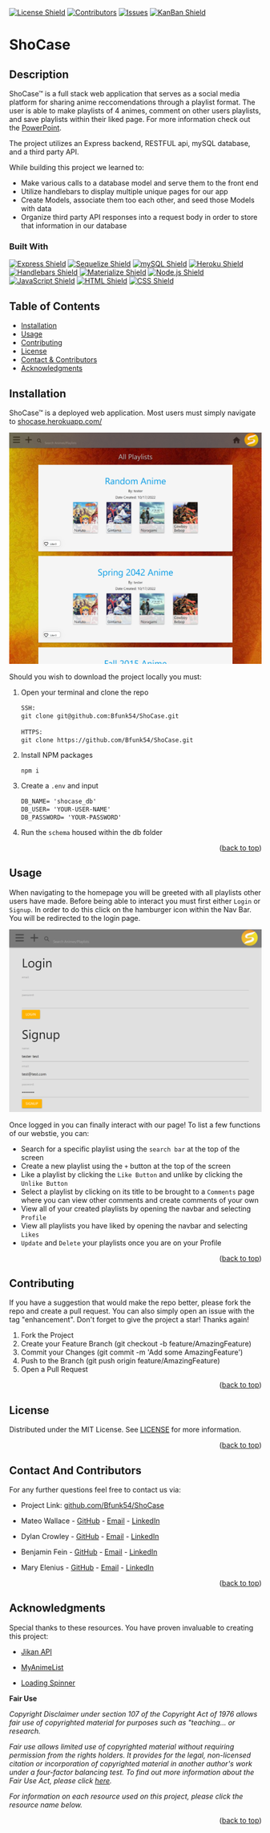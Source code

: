<p id="readme-top"></p>

[![License Shield](https://img.shields.io/github/license/Bfunk54/ShoCase.svg?style=for-the-badge)](./LICENSE) [![Contributors](https://img.shields.io/github/contributors/Bfunk54/ShoCase.svg?style=for-the-badge)](https://github.com/Bfunk54/ShoCase/graphs/contributors) [![Issues](https://img.shields.io/github/issues/Bfunk54/ShoCase.svg?style=for-the-badge)](https://github.com/Bfunk54/ShoCase/issues) [![KanBan Shield](https://img.shields.io/badge/Kanban_Board-555555?style=for-the-badge)](https://github.com/users/Bfunk54/projects/1/views/1)

# ShoCase

## Description

ShoCase™ is a full stack web application that serves as a social media platform for sharing anime reccomendations through a playlist format. The user is able to make playlists of 4 animes, comment on other users playlists, and save playlists within their liked page. For more information check out the [PowerPoint](https://docs.google.com/presentation/d/1Us7_Q01uOFhasWDNHokqUsz2VRzwK0pvtdRSPxGRj1I/edit#slide=id.g29f43f0a72_0_24).

The project utilizes an Express backend, RESTFUL api, mySQL database, and a third party API.

While building this project we learned to:

-   Make various calls to a database model and serve them to the front end
-   Utilize handlebars to display multiple unique pages for our app
-   Create Models, associate them too each other, and seed those Models with data
-   Organize third party API responses into a request body in order to store that information in our database

### Built With

[![Express Shield](https://img.shields.io/badge/Express-000000?&style=for-the-badge&logo=express&logoColor=white)](http://expressjs.com/) [![Sequelize Shield](https://img.shields.io/badge/Sequelize-52B0E7?&style=for-the-badge&logo=sequelize&logoColor=white)](https://sequelize.org/) [![mySQL Shield](https://img.shields.io/badge/mySQL-4479A1?&style=for-the-badge&logo=mysql&logoColor=white)](https://www.mysql.com/) [![Heroku Shield](https://img.shields.io/badge/Heroku-430098?&style=for-the-badge&logo=heroku&logoColor=white)](https://www.heroku.com/what) [![Handlebars Shield](https://img.shields.io/badge/Handlebars-E34F26?&style=for-the-badge&logo=handlebars.js&logoColor=white)](https://handlebarsjs.com/) [![Materialize Shield](https://img.shields.io/badge/Materialize_CSS-eb7374?&style=for-the-badge&logo=matomo&logoColor=white)](https://materializecss.com/) [![Node.js Shield](https://img.shields.io/badge/Node.js-339933?&style=for-the-badge&logo=node.js&logoColor=white)](https://nodejs.org/en/) [![JavaScript Shield](https://img.shields.io/badge/JavaScript-F7DF1E?&style=for-the-badge&logo=javascript&logoColor=272727)](https://developer.mozilla.org/en-US/docs/Web/JavaScript) [![HTML Shield](https://img.shields.io/badge/HTML5-E34F26?&style=for-the-badge&logo=html5&logoColor=white)](https://developer.mozilla.org/en-US/docs/Glossary/HTML5) [![CSS Shield](https://img.shields.io/badge/CSS-1572B6?&style=for-the-badge&logo=css3&logoColor=white)](https://developer.mozilla.org/en-US/docs/Web/CSS)

## Table of Contents

-   [Installation](#installation)
-   [Usage](#usage)
-   [Contributing](#contributing)
-   [License](#license)
-   [Contact & Contributors](#contact-and-contributors)
-   [Acknowledgments](#acknowledgments)

## Installation

ShoCase™ is a deployed web application. Most users must simply navigate to [shocase.herokuapp.com/](https://shocase.herokuapp.com/)

![example deployed site](./public/images/shocase.png)

Should you wish to download the project locally you must:

1. Open your terminal and clone the repo

    ```
    SSH:
    git clone git@github.com:Bfunk54/ShoCase.git

    HTTPS:
    git clone https://github.com/Bfunk54/ShoCase.git
    ```

2. Install NPM packages
    ```
    npm i
    ```
3. Create a `.env` and input
    ```
    DB_NAME= 'shocase_db'
    DB_USER= 'YOUR-USER-NAME'
    DB_PASSWORD= 'YOUR-PASSWORD'
    ```
4. Run the `schema` housed within the db folder

<p align="right">(<a href="#readme-top">back to top</a>)</p>

## Usage

When navigating to the homepage you will be greeted with all playlists other users have made. Before being able to interact you must first either `Login` or `Signup`. In order to do this click on the hamburger icon within the Nav Bar. You will be redirected to the login page.

![example login page](./public/images/website_login.png)

Once logged in you can finally interact with our page! To list a few functions of our webstie, you can:

-   Search for a specific playlist using the `search bar` at the top of the screen
-   Create a new playlist using the `+` button at the top of the screen
-   Like a playlist by clicking the `Like Button` and unlike by clicking the `Unlike Button`
-   Select a playlist by clicking on its title to be brought to a `Comments` page where you can view other comments and create comments of your own
-   View all of your created playlists by opening the navbar and selecting `Profile`
-   View all playlists you have liked by opening the navbar and selecting `Likes`
-   `Update` and `Delete` your playlists once you are on your Profile

<p align="right">(<a href="#readme-top">back to top</a>)</p>

## Contributing

If you have a suggestion that would make the repo better, please fork the repo and create a pull request. You can also simply open an issue with the tag "enhancement". Don't forget to give the project a star! Thanks again!

1. Fork the Project
2. Create your Feature Branch (git checkout -b feature/AmazingFeature)
3. Commit your Changes (git commit -m 'Add some AmazingFeature')
4. Push to the Branch (git push origin feature/AmazingFeature)
5. Open a Pull Request

<p align="right">(<a href="#readme-top">back to top</a>)</p>

## License

Distributed under the MIT License. See [LICENSE](./LICENSE) for more information.

<p align="right">(<a href="#readme-top">back to top</a>)</p>

## Contact And Contributors

For any further questions feel free to contact us via:

-   Project Link: [github.com/Bfunk54/ShoCase](https://github.com/Bfunk54/ShoCase)

-   Mateo Wallace - [GitHub](https://github.com/Mateo-Wallace) - [Email](mailto:mateo.t.wallace@gmail.com) - [LinkedIn](https://www.linkedin.com/in/mateo-wallace-57931b254/)

-   Dylan Crowley - [GitHub](https://github.com/dcrowdev) - [Email](mailto:dcrowdev1025@gmail.com) - [LinkedIn](https://www.linkedin.com/in/dylan-crowley-3974b8252/)

-   Benjamin Fein - [GitHub](https://github.com/Bfunk54) - [Email](mailto:#) - [LinkedIn](https://www.linkedin.com/in/benjamin-fein-5a73b2242/)

-   Mary Elenius - [GitHub](https://github.com/404pandas) - [Email](mailto:#) - [LinkedIn](https://www.linkedin.com/in/mary-elenius-256212151/)

<p align="right">(<a href="#readme-top">back to top</a>)</p>

## Acknowledgments

Special thanks to these resources. You have proven invaluable to creating this project:

-   [Jikan API](https://jikan.moe/)

-   [MyAnimeList](https://myanimelist.net/)

-   [Loading Spinner](https://codepen.io/jackrugile/pen/JddmaX)

**Fair Use**

_Copyright Disclaimer under section 107 of the Copyright Act of 1976 allows fair use of copyrighted material for purposes such as "teaching... or research._

_Fair use allows limited use of copyrighted material without requiring permission from the rights holders. It provides for the legal, non-licensed citation or incorporation of copyrighted material in another author's work under a four-factor balancing test. To find out more information about the Fair Use Act, please click [here](https://www.copyright.gov/title17/92chap1.html#107)._

_For information on each resource used on this project, please click the resource name below._

<p align="right">(<a href="#readme-top">back to top</a>)</p>
